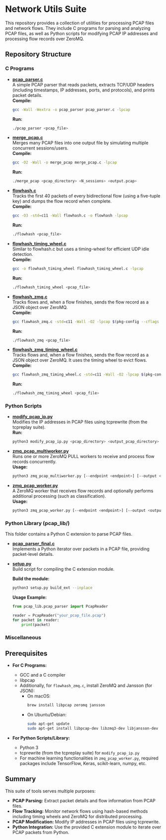 # Network Utils Suite

This repository provides a collection of utilities for processing PCAP files and network flows. They include C programs for parsing and analyzing PCAP files, as well as Python scripts for modifying PCAP IP addresses and processing flow records over ZeroMQ.

## Repository Structure

### C Programs

- **[pcap_parser.c](pcap_parser.c)**  
  A simple PCAP parser that reads packets, extracts TCP/UDP headers (including timestamps, IP addresses, ports, and protocols), and prints packet details.  
  **Compile:**  
  ```sh
  gcc -Wall -Wextra -o pcap_parser pcap_parser.c -lpcap
  ```  
  **Run:**  
  ```sh
  ./pcap_parser <pcap_file>
  ```

- **[merge_pcap.c](merge_pcap.c)**  
  Merges many PCAP files into one output file by simulating multiple concurrent sessions/users.  
  **Compile:**  
  ```sh
  gcc -O2 -Wall -o merge_pcap merge_pcap.c -lpcap
  ```  
  **Run:**  
  ```sh
  ./merge_pcap <pcap_directory> <N_sessions> <output.pcap>
  ```

- **[flowhash.c](flowhash.c)**  
  Tracks the first 40 packets of every bidirectional flow (using a five-tuple key) and dumps the flow record when complete.  
  **Compile:**  
  ```sh
  gcc -O3 -std=c11 -Wall flowhash.c -o flowhash -lpcap
  ```  
  **Run:**  
  ```sh
  ./flowhash <pcap_file>
  ```

- **[flowhash_timing_wheel.c](flowhash_timing_wheel.c)**  
  Similar to flowhash.c but uses a timing-wheel for efficient UDP idle detection.  
  **Compile:**  
  ```sh
  gcc -o flowhash_timing_wheel flowhash_timing_wheel.c -lpcap
  ```  
  **Run:**  
  ```sh
  ./flowhash_timing_wheel <pcap_file>
  ```

- **[flowhash_zmq.c](flowhash_zmq.c)**  
  Tracks flows and, when a flow finishes, sends the flow record as a JSON object over ZeroMQ.  
  **Compile:**  
  ```sh
  gcc flowhash_zmq.c -std=c11 -Wall -O2 -lpcap $(pkg-config --cflags --libs jansson libzmq) -pthread -o flowhash_zmq
  ```  
  **Run:**  
  ```sh
  ./flowhash_zmq <pcap_file>
  ```
- **[flowhash_zmq_timing_wheel.c](flowhash_zmq_timing_wheel.c)**  
  Tracks flows and, when a flow finishes, sends the flow record as a JSON object over ZeroMQ. It uses the timing wheel to evict flows.  
  **Compile:**  
  ```sh
  gcc flowhash_zmq_timing_wheel.c -std=c11 -Wall -O2 -lpcap $(pkg-config --cflags --libs jansson libzmq) -pthread -o flowhash_zmq_timing_wheel
  ```  
  **Run:**  
  ```sh
  ./flowhash_zmq_timing_wheel <pcap_file>
  ```

### Python Scripts

- **[modify_pcap_ip.py](modify_pcap_ip.py)**  
  Modifies the IP addresses in PCAP files using tcprewrite (from the tcpreplay suite).  
  **Run:**  
  ```sh
  python3 modify_pcap_ip.py <pcap_directory> <output_pcap_directory>
  ```

- **[zmq_pcap_multiworker.py](zmq_pcap_multiworker.py)**  
  Runs one or more ZeroMQ PULL workers to receive and process flow records concurrently.  
  **Usage:**  
  ```sh
  python3 zmq_pcap_multiworker.py [--endpoint <endpoint>] [--output <output_file>] [--num-workers <N>]
  ```

- **[zmq_pcap_worker.py](zmq_pcap_worker.py)**  
  A ZeroMQ worker that receives flow records and optionally performs additional processing (such as classification).  
  **Usage:**  
  ```sh
  python3 zmq_pcap_worker.py [--endpoint <endpoint>] [--output <output_file>]
  ```

### Python Library (pcap_lib/)

This folder contains a Python C extension to parse PCAP files.

- **[pcap_parser_final.c](pcap_lib/src/pcap_parser_final.c)**  
  Implements a Python iterator over packets in a PCAP file, providing packet-level details.  
- **[setup.py](pcap_lib/setup.py)**  
  Build script for compiling the C extension module.

  **Build the module:**  
  ```sh
  python3 setup.py build_ext --inplace
  ```

  **Usage Example:**  
  ```python
  from pcap_lib.pcap_parser import PcapReader

  reader = PcapReader("your_pcap_file.pcap")
  for packet in reader:
      print(packet)
  ```

### Miscellaneous

## Prerequisites

- **For C Programs:**  
  - GCC and a C compiler  
  - libpcap  
  - Additionally, for `flowhash_zmq.c`, install ZeroMQ and Jansson (for JSON):  
    - On macOS:  
      ```sh
      brew install libpcap zeromq jansson
      ```  
    - On Ubuntu/Debian:  
      ```sh
      sudo apt-get update
      sudo apt-get install libpcap-dev libzmq3-dev libjansson-dev
      ```

- **For Python Scripts/Library:**  
  - Python 3  
  - tcprewrite (from the tcpreplay suite) for `modify_pcap_ip.py`  
  - For machine learning functionalities in `zmq_pcap_worker.py`, required packages include TensorFlow, Keras, scikit-learn, numpy, etc.

## Summary

This suite of tools serves multiple purposes:
- **PCAP Parsing:** Extract packet details and flow information from PCAP files.
- **Flow Tracking:** Monitor network flows using hash-based methods including timing wheels and ZeroMQ for distributed processing.
- **PCAP Modification:** Modify IP addresses in PCAP files using tcprewrite.
- **Python Integration:** Use the provided C extension module to iterate over PCAP packets from Python.

